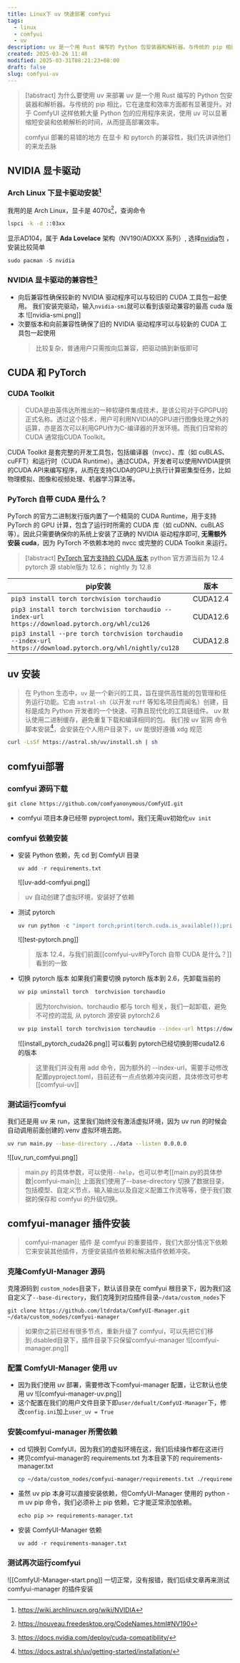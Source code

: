 ```yaml
---
title: Linux下 uv 快速部署 comfyui
tags:
  - linux
  - comfyui
  - uv
description: uv 是一个用 Rust 编写的 Python 包安装器和解析器。与传统的 pip 相比，它在速度和效率方面都有显著提升。对于 ComfyUI 这样依赖大量 Python 包的应用程序来说，使用 uv 可以显著缩短安装和依赖解析的时间，从而提高部署效率。
created: 2025-03-26 11:48
modified: 2025-03-31T08:21:23+08:00
draft: false
slug: comfyui-uv
---
```

> [!abstract] 为什么要使用 uv 来部署
>uv 是一个用 Rust 编写的 Python 包安装器和解析器。与传统的 pip 相比，它在速度和效率方面都有显著提升。对于 ComfyUI 这样依赖大量 Python 包的应用程序来说，使用 uv 可以显著缩短安装和依赖解析的时间，从而提高部署效率。
>
>comfyui 部署的易错的地方 在显卡 和 pytorch 的兼容性，我们先讲讲他们的来龙去脉 
## NVIDIA 显卡驱动

### Arch Linux 下显卡驱动安装[^2]
我用的是 Arch Linux，显卡是 4070s[^3]，查询命令
```bash
lspci -k -d ::03xx
```

显示AD104，属于 **Ada Lovelace** 架构（NV190/ADXXX 系列）, 选择[nvidia](https://archlinux.org/packages/?name=nvidia)包 ，安装比较简单
```
sudo pacman -S nvidia
```

### NVIDIA 显卡驱动的兼容性[^1]
 - 向后兼容性确保较新的 NVIDIA 驱动程序可以与较旧的 CUDA 工具包一起使用。
   我们安装完驱动，输入`nvidia-smi`就可以看到该驱动兼容的最高 cuda 版本
   ![[nvidia-smi.png]]
 - 次要版本和向前兼容性确保了旧的 NVIDIA 驱动程序可以与较新的 CUDA 工具包一起使用
	 > 比较复杂，普通用户只需按向后兼容，把驱动搞到新版即可

## CUDA 和 PyTorch
### CUDA Toolkit
> CUDA是由英伟达所推出的一种软硬件集成技术，是该公司对于GPGPU的正式名称。透过这个技术，用户可利用NVIDIA的GPU进行图像处理之外的运算，亦是首次可以利用GPU作为C-编译器的开发环境。而我们日常称的 CUDA 通常指CUDA Toolkit。

CUDA Toolkit 是套完整的开发工具包，包括编译器（nvcc）、库（如 cuBLAS、cuFFT）和运行时（CUDA Runtime）。通过CUDA，开发者可以使用NVIDIA提供的CUDA API来编写程序，从而在支持CUDA的GPU上执行计算密集型任务，比如物理模拟、图像和视频处理、机器学习算法等。


### PyTorch 自带 CUDA 是什么？

PyTorch 的官方二进制发行版内置了一个精简的 CUDA Runtime，用于支持 PyTorch 的 GPU 计算，包含了运行时所需的 CUDA 库（如 cuDNN、cuBLAS 等）。因此只需要确保你的系统上安装了正确的 NVIDIA 驱动程序即可, **无需额外安装 cuda**，因为 PyTorch 不依赖本地的 nvcc 或完整的 CUDA Toolkit 来运行。

> [!abstract] [PyTorch 官方支持的 CUDA 版本](https://pytorch.org/get-started/locally/)
>  python 官方源当前为 12.4
> pytorch 源 stable版为 12.6； nightly 为 12.8

|  pip安装   |   版本  |
| --- | --- |
|   `pip3 install torch torchvision torchaudio`   |  CUDA12.4   |
|   `pip3 install torch torchvision torchaudio --index-url https://download.pytorch.org/whl/cu126`   |  CUDA12.6   |
| `pip3 install --pre torch torchvision torchaudio --index-url https://download.pytorch.org/whl/nightly/cu128` | CUDA12.8  |

## uv 安装
> 在 Python 生态中，`uv` 是一个新兴的工具，旨在提供高性能的包管理和任务运行功能。它由 `astral-sh`（以开发 `ruff` 等知名项目而闻名）创建，目标是成为 Python 开发者的一个快速、可靠且现代化的工具链组件。
> uv 默认使用二进制缓存，避免重复下载和编译相同的包。
我们按 uv 官网 命令脚本安装[^4]，会安装在个人用户目录下，uv 能很好遵循 xdg 规范
```bash
curl -LsSf https://astral.sh/uv/install.sh | sh
```
## comfyui部署
### comfyui 源码下载
```
git clone https://github.com/comfyanonymous/ComfyUI.git
```
- comfyui 项目本身已经带 pyproject.toml，我们无需uv初始化`uv init`
### comfyui 依赖安装  
- 安装 Python 依赖，先 cd 到 ComfyUI 目录
	```python
	uv add -r requirements.txt
	```
	
	![[uv-add-comfyui.png]]
> uv 自动创建了虚拟环境，安装好了依赖
- 测试 pytorch
	```python
	uv run python -c "import torch;print(torch.cuda.is_available());print(torch.version.cuda)"
	```
	![[test-pytorch.png]]
	> 版本 12.4，与我们前面[[comfyui-uv#PyTorch 自带 CUDA 是什么？]] 看到的一致
- 切换 pytorch 版本
	如果我们需要切换 pytorch 版本到 2.6，先卸载当前的
	```bash
	uv pip uninstall torch  torchvision torchaudio
	```
	> 因为torchvision、torchaudio 都与 torch 相关，我们一起卸载，避免不可控的混乱
	从 pytorch 源安装 pytorch2.6
	```bash
	uv pip install torch torchvision torchaudio --index-url https://download.pytorch.org/whl/cu126 
	```
	
	![[install_pytorch_cuda26.png]]
	 可以看到 pytorch已经切换到带cuda12.6 的版本
	 > 这里我们并没有用 add 命令，因为额外的 --index-url，需要手动修改配置pyproject.toml，目前还有一点点依赖冲突问题，具体修改可参考[[comfyui-uv]]
### 测试运行comfyui
我们还是用 uv 来 run，这里我们始终没有激活虚拟环境，因为 uv run 的时候会自动调用前面创建的.venv 虚拟环境去跑。
```bash
uv run main.py --base-directory ../data --listen 0.0.0.0
```
![[uv_run_comfyui.png]]
> main.py 的具体参数，可以使用`--help`，也可以参考[[main.py的具体参数|comfyui-main]];
> 上面我们使用了--base-directory 切换了数据目录，包括模型、自定义节点，输入输出以及自定义配置工作流等等，便于我们数据的保存和 comfyui 的升级切换。

## comfyui-manager 插件安装
> comfyui-manager 插件 是 comfyui 的重要插件，我们大部分情况下依赖它来安装其他插件，方便安装插件依赖和解决插件依赖冲突。
### 克隆ComfyUI-Manager 源码
克隆源码到 `custom_nodes`目录下，默认该目录在 comfyui 根目录下，因为我们这自定义了`--base-directory`，我们克隆到对应插件目录`~/data/custom_nodes`下
```
git clone https://github.com/ltdrdata/ComfyUI-Manager.git ~/data/custom_nodes/comfyui-manager
```
> 如果你之前已经有很多节点，重新升级了 comfyui，可以先把它们移到.dsabled目录下，插件目录下只保留comfyui-manager
![[comfyui-manager.png]]
### 配置 ComfyUI-Manager 使用 uv
- 因为我们使用 uv 部署，需要修改下comfyui-manager 配置，让它默认也使用 uv
	![[comfyui-manager-uv.png]]
- 这个配置在我们的用户文件目录下即`user/defualt/ComfyUI-Manager`下，修改`config.ini`加上`user_uv = True`
### 安装comfyui-manager 所需依赖
- cd 切换到 ComfyUI，因为我们的虚拟环境在这，我们后续操作都在这进行
- 拷贝comfyui-manager的 requirements.txt 为本目录下的 requirements-manager.txt
	```bash
	cp ~/data/custom_nodes/comfyui-manager/requirements.txt ./requirements-manager.txt
	```
- 虽然 uv pip 本身可以直接安装依赖，但ComfyUI-Manager 使用的 python -m uv pip 命令，我们必须补上 pip 依赖，它才能正常添加依赖。
	```
	echo pip >> requirements-manager.txt
	```
- 安装 ComfyUI-Manager 依赖
	```
	uv add -r requirements-manager.txt
	```
### 测试再次运行comfyui
![[ComfyUI-Manager-start.png]]
一切正常，没有报错，我们后续文章再来测试comfyui-manager 的插件安装

[^1]: https://docs.nvidia.com/deploy/cuda-compatibility/

[^2]: https://wiki.archlinuxcn.org/wiki/NVIDIA

[^3]: https://nouveau.freedesktop.org/CodeNames.html#NV190

[^4]: https://docs.astral.sh/uv/getting-started/installation/
